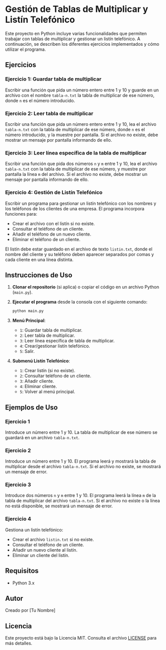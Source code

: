 # Gestión de Tablas de Multiplicar y Listín Telefónico

Este proyecto en Python incluye varias funcionalidades que permiten trabajar con tablas de multiplicar y gestionar un listín telefónico. A continuación, se describen los diferentes ejercicios implementados y cómo utilizar el programa.

## Ejercicios

### Ejercicio 1: Guardar tabla de multiplicar

Escribir una función que pida un número entero entre 1 y 10 y guarde en un archivo con el nombre `tabla-n.txt` la tabla de multiplicar de ese número, donde `n` es el número introducido.

### Ejercicio 2: Leer tabla de multiplicar

Escribir una función que pida un número entero entre 1 y 10, lea el archivo `tabla-n.txt` con la tabla de multiplicar de ese número, donde `n` es el número introducido, y la muestre por pantalla. Si el archivo no existe, debe mostrar un mensaje por pantalla informando de ello.

### Ejercicio 3: Leer línea específica de la tabla de multiplicar

Escribir una función que pida dos números `n` y `m` entre 1 y 10, lea el archivo `tabla-n.txt` con la tabla de multiplicar de ese número, y muestre por pantalla la línea `m` del archivo. Si el archivo no existe, debe mostrar un mensaje por pantalla informando de ello.

### Ejercicio 4: Gestión de Listín Telefónico

Escribir un programa para gestionar un listín telefónico con los nombres y los teléfonos de los clientes de una empresa. El programa incorpora funciones para:
- Crear el archivo con el listín si no existe.
- Consultar el teléfono de un cliente.
- Añadir el teléfono de un nuevo cliente.
- Eliminar el teléfono de un cliente.

El listín debe estar guardado en el archivo de texto `listin.txt`, donde el nombre del cliente y su teléfono deben aparecer separados por comas y cada cliente en una línea distinta.

## Instrucciones de Uso

1. **Clonar el repositorio** (si aplica) o copiar el código en un archivo Python (`main.py`).
2. **Ejecutar el programa** desde la consola con el siguiente comando:
    ```sh
    python main.py
    ```
3. **Menú Principal**:
    - `1`: Guardar tabla de multiplicar.
    - `2`: Leer tabla de multiplicar.
    - `3`: Leer línea específica de tabla de multiplicar.
    - `4`: Crear/gestionar listín telefónico.
    - `5`: Salir.

4. **Submenú Listín Telefónico**:
    - `1`: Crear listín (si no existe).
    - `2`: Consultar teléfono de un cliente.
    - `3`: Añadir cliente.
    - `4`: Eliminar cliente.
    - `5`: Volver al menú principal.

## Ejemplos de Uso

### Ejercicio 1
Introduce un número entre 1 y 10. La tabla de multiplicar de ese número se guardará en un archivo `tabla-n.txt`.

### Ejercicio 2
Introduce un número entre 1 y 10. El programa leerá y mostrará la tabla de multiplicar desde el archivo `tabla-n.txt`. Si el archivo no existe, se mostrará un mensaje de error.

### Ejercicio 3
Introduce dos números `n` y `m` entre 1 y 10. El programa leerá la línea `m` de la tabla de multiplicar del archivo `tabla-n.txt`. Si el archivo no existe o la línea no está disponible, se mostrará un mensaje de error.

### Ejercicio 4
Gestiona un listín telefónico:
- Crear el archivo `listin.txt` si no existe.
- Consultar el teléfono de un cliente.
- Añadir un nuevo cliente al listín.
- Eliminar un cliente del listín.

## Requisitos

- Python 3.x

## Autor

Creado por [Tu Nombre]

## Licencia

Este proyecto está bajo la Licencia MIT. Consulta el archivo [LICENSE](LICENSE) para más detalles.
